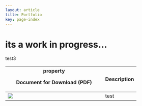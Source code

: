 ```yaml
---
layout: article
title: Portfolio
key: page-index
---
```


# its a work in progress...
test3

|<div style="width:290px">property<p>Document for Download (PDF)</p></div> | Description|
|-------|-------|
|[<img src="http://www.google.com.au/images/nav_logo7.png">](http://google.com.au/)|test|

